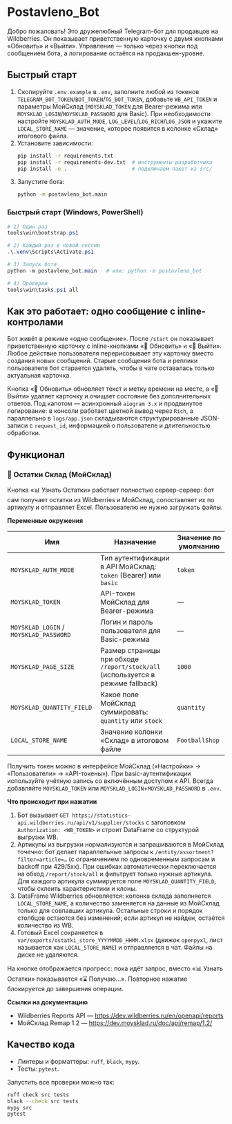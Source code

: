 # Postavleno_Bot

Добро пожаловать! Это дружелюбный Telegram-бот для продавцов на Wildberries. Он показывает приветственную карточку с двумя кнопками «Обновить» и «Выйти». Управление — только через кнопки под сообщением бота, а логирование остаётся на продакшен-уровне.

## Быстрый старт

1. Скопируйте `.env.example` в `.env`, заполните любой из токенов `TELEGRAM_BOT_TOKEN`/`BOT_TOKEN`/`TG_BOT_TOKEN`, добавьте `WB_API_TOKEN` и параметры МойСклад (`MOYSKLAD_TOKEN` для Bearer-режима или `MOYSKLAD_LOGIN`/`MOYSKLAD_PASSWORD` для Basic). При необходимости настройте `MOYSKLAD_AUTH_MODE`, `LOG_LEVEL`/`LOG_RICH`/`LOG_JSON` и укажите `LOCAL_STORE_NAME` — значение, которое появится в колонке «Склад» итогового файла.
2. Установите зависимости:
   ```bash
   pip install -r requirements.txt
   pip install -r requirements-dev.txt  # инструменты разработчика
   pip install -e .                     # подключаем пакет из src/
   ```
3. Запустите бота:
   ```bash
   python -m postavleno_bot.main
   ```

### Быстрый старт (Windows, PowerShell)
```powershell
# 1) Один раз
tools\win\bootstrap.ps1

# 2) Каждый раз в новой сессии
.\.venv\Scripts\Activate.ps1

# 3) Запуск бота
python -m postavleno_bot.main   # или: python -m postavleno_bot

# 4) Проверки
tools\win\tasks.ps1 all
```

## Как это работает: одно сообщение с inline-контролами

Бот живёт в режиме «одно сообщение». После `/start` он показывает приветственную карточку с inline-кнопками «🔄 Обновить» и «🚪 Выйти». Любое действие пользователя перерисовывает эту карточку вместо создания новых сообщений. Старые сообщения бота и реплики пользователя бот старается удалять, чтобы в чате оставалась только актуальная карточка.

Кнопка «🔄 Обновить» обновляет текст и метку времени на месте, а «🚪 Выйти» удаляет карточку и очищает состояние без дополнительных ответов. Под капотом — асинхронный `aiogram 3.x` и продвинутое логирование: в консоли работает цветной вывод через `Rich`, а параллельно в `logs/app.json` складываются структурированные JSON-записи с `request_id`, информацией о пользователе и длительностью обработки.

## Функционал

### 🏬 Остатки Склад (МойСклад)

Кнопка «📊 Узнать Остатки» работает полностью сервер-сервер: бот сам получает остатки из Wildberries и МойСклад, сопоставляет их по артикулу и отправляет Excel. Пользователю не нужно загружать файлы.

**Переменные окружения**

| Имя | Назначение | Значение по умолчанию |
| --- | --- | --- |
| `MOYSKLAD_AUTH_MODE` | Тип аутентификации в API МойСклад: `token` (Bearer) или `basic` | `token` |
| `MOYSKLAD_TOKEN` | API-токен МойСклад для Bearer-режима | — |
| `MOYSKLAD_LOGIN` / `MOYSKLAD_PASSWORD` | Логин и пароль пользователя для Basic-режима | — |
| `MOYSKLAD_PAGE_SIZE` | Размер страницы при обходе `/report/stock/all` (используется в режиме fallback) | `1000` |
| `MOYSKLAD_QUANTITY_FIELD` | Какое поле МойСклад суммировать: `quantity` или `stock` | `quantity` |
| `LOCAL_STORE_NAME` | Значение колонки «Склад» в итоговом файле | `FootballShop` |

Получить токен можно в интерфейсе МойСклад («Настройки» → «Пользователи» → «API-токены»). При basic-аутентификации используйте учётную запись со включённым доступом к API. Всегда добавляйте `MOYSKLAD_TOKEN` или `MOYSKLAD_LOGIN`+`MOYSKLAD_PASSWORD` в `.env`.

**Что происходит при нажатии**

1. Бот вызывает `GET https://statistics-api.wildberries.ru/api/v1/supplier/stocks` с заголовком `Authorization: <WB_TOKEN>` и строит DataFrame со структурой выгрузки WB.
2. Артикулы из выгрузки нормализуются и запрашиваются в МойСклад точечно: бот делает параллельные запросы к `/entity/assortment?filter=article=…` (с ограничением по одновременным запросам и backoff при 429/5xx). При ошибках автоматически переключается на обход `/report/stock/all` и фильтрует только нужные артикула. Для каждого артикула суммируется поле `MOYSKLAD_QUANTITY_FIELD`, чтобы склеить характеристики и клоны.
3. DataFrame Wildberries обновляется: колонка склада заполняется `LOCAL_STORE_NAME`, а количество заменяется на данные из МойСклад только для совпавших артикула. Остальные строки и порядок столбцов остаются без изменений; если артикул не найден, остаётся количество из WB.
4. Готовый Excel сохраняется в `var/exports/ostatki_store_YYYYMMDD_HHMM.xlsx` (движок `openpyxl`, лист называется как `LOCAL_STORE_NAME`) и отправляется в чат. Файлы на диске не удаляются.

На кнопке отображается прогресс: пока идёт запрос, вместо «📊 Узнать Остатки» показывается «⌛ Получаю…». Повторное нажатие блокируется до завершения операции.

**Ссылки на документацию**

* Wildberries Reports API — <https://dev.wildberries.ru/en/openapi/reports>
* МойСклад Remap 1.2 — <https://dev.moysklad.ru/doc/api/remap/1.2/>

## Качество кода

* Линтеры и форматтеры: `ruff`, `black`, `mypy`.
* Тесты: `pytest`.

Запустить все проверки можно так:
```bash
ruff check src tests
black --check src tests
mypy src
pytest
```
